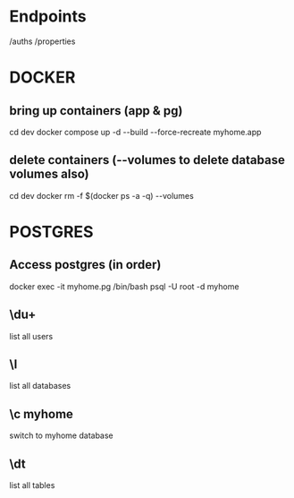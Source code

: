 # Endpoints 
/auths 
/properties


# DOCKER

## bring up containers (app & pg)
cd dev
docker compose up -d --build --force-recreate myhome.app

## delete containers (--volumes to delete database volumes also)
cd dev
docker rm -f $(docker ps -a -q) --volumes

# POSTGRES
## Access postgres (in order)
docker exec -it myhome.pg /bin/bash
psql -U root -d myhome

## \du+
list all users

## \l
list all databases

## \c myhome
switch to myhome database

## \dt
list all tables